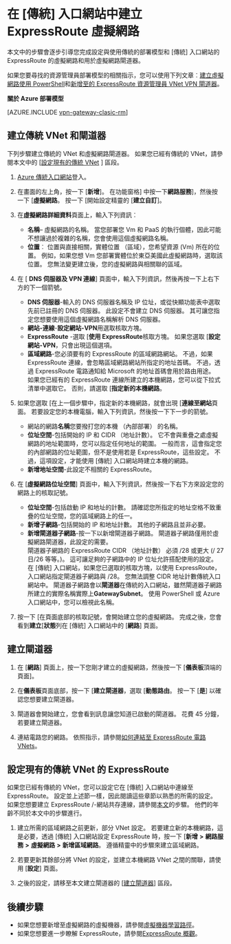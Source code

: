<properties
   pageTitle="在 [傳統] 入口網站中設定虛擬網路和閘道器的 ExpressRoute |Microsoft Azure"
   description="本文會引導您設定為使用傳統的部署模型和 [傳統] 入口網站 ExpressRoute 虛擬網路。"
   documentationCenter="na"
   services="expressroute"
   authors="cherylmc"
   manager="carmonm"
   editor=""
   tags="azure-service-management"/>

<tags 
   ms.service="expressroute"
   ms.devlang="na"
   ms.topic="article" 
   ms.tgt_pltfrm="na"
   ms.workload="infrastructure-services" 
   ms.date="09/20/2016"
   ms.author="cherylmc"/>

# <a name="create-a-virtual-network-for-expressroute-in-the-classic-portal"></a>在 [傳統] 入口網站中建立 ExpressRoute 虛擬網路

本文中的步驟會逐步引導您完成設定與使用傳統的部署模型和 [傳統] 入口網站的 ExpressRoute 的虛擬網路和用於虛擬網路閘道器。

如果您要尋找的資源管理員部署模型的相關指示，您可以使用下列文章︰[建立虛擬網路使用 PowerShell](../virtual-network/virtual-networks-create-vnet-arm-ps.md)和[新增至的 ExpressRoute 資源管理員 VNet VPN 閘道器](expressroute-howto-add-gateway-resource-manager.md)。

**關於 Azure 部署模型**

[AZURE.INCLUDE [vpn-gateway-clasic-rm](../../includes/vpn-gateway-classic-rm-include.md)] 

## <a name="create-a-classic-vnet-and-gateway"></a>建立傳統 VNet 和閘道器

下列步驟建立傳統的 VNet 和虛擬網路閘道器。 如果您已經有傳統的 VNet，請參閱本文中的 [[設定現有的傳統 VNet](#config) ] 區段。

1. [Azure 傳統入口網站](http://manage.windowsazure.com)登入。

2. 在畫面的左上角，按一下 [**新增**]。 在功能窗格] 中按一下**網路服務**]，然後按一下 [**虛擬網路**。 按一下 [開始設定精靈的 [**建立自訂**]。

3. 在**虛擬網路詳細資料**頁面上，輸入下列資訊︰

    - **名稱**– 虛擬網路的名稱。 當您部署您 Vm 和 PaaS 的執行個體，因此可能不想讓過於複雜的名稱，您會使用這個虛擬網路名稱。
    - **位置**︰ 位置與直接相關，實體位置 （區域），您希望資源 (Vm) 所在的位置。 例如，如果您想 Vm 您部署實體位於東亞美國此虛擬網路時，選取該位置。 您無法變更建立後，您的虛擬網路與相關聯的區域。

4. 在 [ **DNS 伺服器及 VPN 連線**] 頁面中，輸入下列資訊，然後再按一下上右下方的下一個箭號。 

    - **DNS 伺服器**-輸入的 DNS 伺服器名稱及 IP 位址，或從快顯功能表中選取先前已註冊的 DNS 伺服器。 此設定不會建立 DNS 伺服器。 其可讓您指定您想要使用這個虛擬網路名稱解析 DNS 伺服器。
    - **網站-連線**-**設定網站-VPN**用選取核取方塊。
    - **ExpressRoute** -選取 [**使用 ExpressRoute**核取方塊。 如果您選取 [**設定網站-VPN**，只會出現這個選項。
    - **區域網路**-您必須要有的 ExpressRoute 的區域網路網站。 不過，如果 ExpressRoute 連線，會忽略區域網路網站所指定的地址首碼。 不過，透過 ExpressRoute 電路通知給 Microsoft 的地址首碼會用於路由用途。<BR>如果您已經有的 ExpressRoute 連線所建立的本機網路，您可以從下拉式清單中選取它。 否則，請選取 [**指定新的本機網路**。

5. 如果您選取 [在上一個步驟中，指定新的本機網路，就會出現 [**連線至網站**頁面。 若要設定您的本機電腦，輸入下列資訊，然後按一下下一步的箭號。 

    - 網站的網路**名稱**您要撥打您的本機 （內部部署） 的名稱。
    - **位址空間**-包括開始的 IP 和 CIDR （地址計數）。 它不會與重疊之處虛擬網路的地址範圍時，您可以指定任何地址的範圍。 一般而言，這會指定您的內部網路的位址範圍，但不是使用若是 ExpressRoute，這些設定。 不過，這項設定，才能使用 [傳統] 入口網站時建立本機的網路。
    - **新增地址空間**-此設定不相關的 ExpressRoute。


6. 在 [**虛擬網路位址空間**] 頁面中，輸入下列資訊，然後按一下右下方來設定您的網路上的核取記號。 

    - **位址空間**-包括啟動 IP 和地址的計數。 請確認您所指定的地址空格不致重疊的位址空間，您的區域網路上的任一。
    - **新增子網路**-包括開始的 IP 和地址計數。 其他的子網路且並非必要。
    - **新增閘道器子網路**-按一下以新增閘道器子網路。 閘道器子網路僅用於虛擬網路閘道器，此設定的需要。<BR>閘道器子網路的 ExpressRoute CIDR （地址計數） 必須 /28 或更大 (/ 27 日/26 等等。)。 這可讓足夠的子網路中的 IP 位址允許搭配使用的設定。 在 [傳統] 入口網站，如果您已選取的核取方塊，以使用 ExpressRoute，入口網站指定閘道器子網路與 /28。  您無法調整 CIDR 地址計數傳統入口網站中。 閘道器子網路會以**閘道器**在傳統的入口網站，雖然閘道器子網路所建立的實際名稱實際上**GatewaySubnet**。 使用 PowerShell 或 Azure 入口網站中，您可以檢視此名稱。

7. 按一下 [在頁面底部的核取記號，會開始建立您的虛擬網路。 完成之後，您會看到**建立**[**狀態**列在 [傳統] 入口網站中的 [**網路**] 頁面。

## <a name="gw"></a>建立閘道器

1. 在 [**網路**] 頁面上，按一下您剛才建立的虛擬網路，然後按一下 [**儀表板**頂端的頁面]。

2. 在**儀表板**頁面底部，按一下 [**建立閘道器**，選取 [**動態路由**。 按一下 [**是**] 以確認您想要建立閘道器。

3. 閘道器會開始建立，您會看到訊息讓您知道已啟動的閘道器。 花費 45 分鐘，若要建立閘道器。

4. 連結電路您的網路。 依照指示，請參閱[如何連結至 ExpressRoute 電路 VNets](expressroute-howto-linkvnet-classic.md)。

## <a name="config"></a>設定現有的傳統 VNet 的 ExpressRoute

如果您已經有傳統的 VNet，您可以設定它在 [傳統] 入口網站中連線至 ExpressRoute。 設定並上述節一樣，因此閱讀這些章節以熟悉的所需的設定。 如果您想要建立 ExpressRoute /-網站共存連線，請參閱[本文](expressroute-howto-coexist-classic.md)的步驟。 他們的年齡不同於本文中的步驟進行。
 
1. 建立所需的區域網路之前更新，部分 VNet 設定。 若要建立新的本機網路，這是必要，透過 [傳統] 入口網站設定 ExpressRoute 時，按一下 [**新增** **>** **網路服務** **>** **虛擬網路** **>** **新增區域網路**。 遵循精靈中的步驟來建立區域網路。

2. 若要更新其餘部分將 VNet 的設定，並建立本機網路 VNet 之間的關聯，請使用 [**設定**] 頁面。

3. 之後的設定，請移至本文建立閘道器的 [[建立閘道器](#gw)] 區段。


## <a name="next-steps"></a>後續步驟

- 如果您想要新增至虛擬網路的虛擬機器，請參閱[虛擬機器學習路徑](https://azure.microsoft.com/documentation/learning-paths/virtual-machines/)。
- 如果您想要進一步瞭解 ExpressRoute，請參閱[ExpressRoute 概觀](expressroute-introduction.md)。


 
